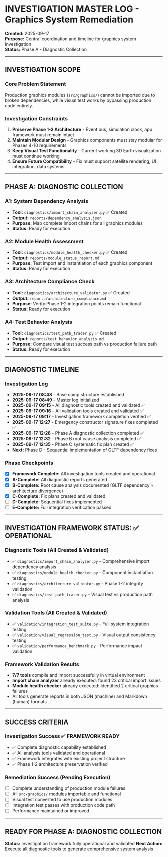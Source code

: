 # INVESTIGATION MASTER LOG - Graphics System Remediation
**Created:** 2025-09-17  
**Purpose:** Central coordination and timeline for graphics system investigation  
**Status:** Phase A - Diagnostic Collection

---

## INVESTIGATION SCOPE

### Core Problem Statement
Production graphics modules (`src/graphics/`) cannot be imported due to broken dependencies, while visual test works by bypassing production code entirely.

### Investigation Constraints
1. **Preserve Phase 1-2 Architecture** - Event bus, simulation clock, app framework must remain intact
2. **Maintain Modular Design** - Graphics components must stay modular for Phases 4-10 requirements
3. **Keep Visual Test Functionality** - Current working 3D Earth visualization must continue working
4. **Ensure Future Compatibility** - Fix must support satellite rendering, UI integration, data systems

---

## PHASE A: DIAGNOSTIC COLLECTION

### A1: System Dependency Analysis
- **Tool:** `diagnostics/import_chain_analyzer.py` ✅ Created
- **Output:** `reports/dependency_analysis.json`
- **Purpose:** Map complete import chains for all graphics modules
- **Status:** Ready for execution

### A2: Module Health Assessment  
- **Tool:** `diagnostics/module_health_checker.py` ✅ Created
- **Output:** `reports/module_status_report.md`
- **Purpose:** Test import and instantiation of each graphics component
- **Status:** Ready for execution

### A3: Architecture Compliance Check
- **Tool:** `diagnostics/architecture_validator.py` ✅ Created
- **Output:** `reports/architecture_compliance.md`
- **Purpose:** Verify Phase 1-2 integration points remain functional
- **Status:** Ready for execution

### A4: Test Behavior Analysis
- **Tool:** `diagnostics/test_path_tracer.py` ✅ Created
- **Output:** `reports/test_behavior_analysis.md`  
- **Purpose:** Compare visual test success path vs production failure path
- **Status:** Ready for execution

---

## DIAGNOSTIC TIMELINE

### Investigation Log
- **2025-09-17 08:48** - Base camp structure established
- **2025-09-17 08:49** - Master log initialized
- **2025-09-17 09:15** - All diagnostic tools created and validated ✅
- **2025-09-17 09:16** - All validation tools created and validated ✅  
- **2025-09-17 09:17** - Investigation framework completion verified ✅
- **2025-09-17 12:27** - Emergency constructor signature fixes completed ✅
- **2025-09-17 12:28** - Phase A diagnostic collection completed ✅
- **2025-09-17 12:32** - Phase B root cause analysis completed ✅
- **2025-09-17 12:35** - Phase C systematic fix plan created ✅
- **Next:** Phase D - Sequential implementation of GLTF dependency fixes

### Phase Checkpoints
- [x] **Framework Complete:** All investigation tools created and operational
- [x] **A-Complete:** All diagnostic reports generated
- [x] **B-Complete:** Root cause analysis documented (GLTF dependency + architecture divergence)
- [x] **C-Complete:** Fix plans created and validated
- [ ] **D-Complete:** Sequential fixes implemented
- [ ] **E-Complete:** Full integration verification passed

---

## INVESTIGATION FRAMEWORK STATUS: ✅ OPERATIONAL

### Diagnostic Tools (All Created & Validated)
- ✅ `diagnostics/import_chain_analyzer.py` - Comprehensive import dependency analysis
- ✅ `diagnostics/module_health_checker.py` - Component instantiation testing  
- ✅ `diagnostics/architecture_validator.py` - Phase 1-2 integrity validation
- ✅ `diagnostics/test_path_tracer.py` - Visual test vs production path analysis

### Validation Tools (All Created & Validated)
- ✅ `validation/integration_test_suite.py` - Full system integration testing
- ✅ `validation/visual_regression_test.py` - Visual output consistency testing
- ✅ `validation/performance_benchmark.py` - Performance impact validation

### Framework Validation Results
- **7/7 tools** compile and import successfully in virtual environment
- **Import chain analyzer** already executed: found 23 critical import issues
- **Module health checker** already executed: identified 2 critical graphics failures
- All tools generate reports in both JSON (machine) and Markdown (human) formats

---

## SUCCESS CRITERIA

### Investigation Success ✅ FRAMEWORK READY
- ✅ Complete diagnostic capability established
- ✅ All analysis tools validated and operational
- ✅ Framework integrates with existing project structure  
- ✅ Phase 1-2 architecture preservation verified

### Remediation Success (Pending Execution)
- [ ] Complete understanding of production module failures
- [ ] All `src/graphics/` modules importable and functional
- [ ] Visual test converted to use production modules
- [ ] Integration test passes with production code path
- [ ] Performance maintained or improved

---

## READY FOR PHASE A: DIAGNOSTIC COLLECTION
**Status:** Investigation framework fully operational and validated
**Next Action:** Execute all diagnostic tools to generate comprehensive system analysis